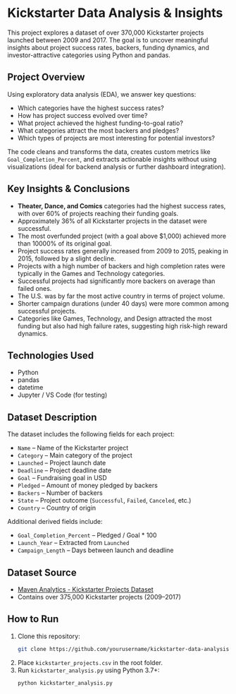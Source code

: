 # Kickstarter Data Analysis & Insights

This project explores a dataset of over 370,000 Kickstarter projects launched between 2009 and 2017. The goal is to uncover meaningful insights about project success rates, backers, funding dynamics, and investor-attractive categories using Python and pandas.



##  Project Overview

Using exploratory data analysis (EDA), we answer key questions:

- Which categories have the highest success rates?
- How has project success evolved over time?
- What project achieved the highest funding-to-goal ratio?
- What categories attract the most backers and pledges?
- Which types of projects are most interesting for potential investors?

The code cleans and transforms the data, creates custom metrics like `Goal_Completion_Percent`, and extracts actionable insights without using visualizations (ideal for backend analysis or further dashboard integration).

## Key Insights & Conclusions

- **Theater, Dance, and Comics** categories had the highest success rates, with over 60% of projects reaching their funding goals.
- Approximately 36% of all Kickstarter projects in the dataset were successful.
- The most overfunded project (with a goal above $1,000) achieved more than 10000% of its original goal.
- Project success rates generally increased from 2009 to 2015, peaking in 2015, followed by a slight decline.
- Projects with a high number of backers and high completion rates were typically in the Games and Technology categories.
- Successful projects had significantly more backers on average than failed ones.
- The U.S. was by far the most active country in terms of project volume.
- Shorter campaign durations (under 40 days) were more common among successful projects.
- Categories like Games, Technology, and Design attracted the most funding but also had high failure rates, suggesting high risk-high reward dynamics.
  
##  Technologies Used

- Python
- pandas
- datetime
- Jupyter / VS Code (for testing)

##  Dataset Description

The dataset includes the following fields for each project:

- `Name` – Name of the Kickstarter project
- `Category` – Main category of the project
- `Launched` – Project launch date
- `Deadline` – Project deadline date
- `Goal` – Fundraising goal in USD
- `Pledged` – Amount of money pledged by backers
- `Backers` – Number of backers
- `State` – Project outcome (`Successful`, `Failed`, `Canceled`, etc.)
- `Country` – Country of origin

Additional derived fields include:

- `Goal_Completion_Percent` – Pledged / Goal * 100
- `Launch_Year` – Extracted from `Launched`
- `Campaign_Length` – Days between launch and deadline

##  Dataset Source

-  [Maven Analytics - Kickstarter Projects Dataset](https://mavenanalytics.io/project/19318)
- Contains over 375,000 Kickstarter projects (2009–2017)

##  How to Run

1. Clone this repository:
   ```bash
   git clone https://github.com/yourusername/kickstarter-data-analysis-insights.git
   ```
2. Place `kickstarter_projects.csv` in the root folder.
3. Run `kickstarter_analysis.py` using Python 3.7+:
   ```bash
   python kickstarter_analysis.py
   ```

